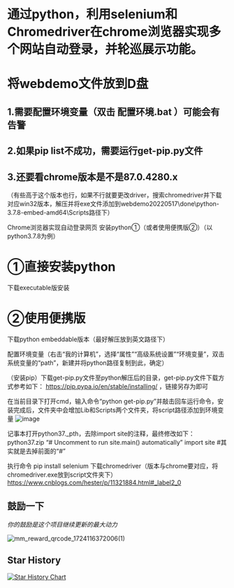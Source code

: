 # 通过python，利用selenium和Chromedriver在chrome浏览器实现多个网站自动登录，并轮巡展示功能。

# 将webdemo文件放到D盘
## 1.需要配置环境变量（双击 配置环境.bat ）可能会有告警
## 2.如果pip list不成功，需要运行get-pip.py文件
## 3.还要看chrome版本是不是87.0.4280.x
（有些高于这个版本也行，如果不行就要更改driver，搜索chromedriver并下载对应win32版本，解压并将exe文件添加到webdemo20220517\done\python-3.7.8-embed-amd64\Scripts路径下）

Chrome浏览器实现自动登录网页
安装python①（或者使用便携版②）（以python3.7.8为例）
# ①直接安装python
下载executable版安装

# ②使用便携版
下载python embeddable版本（最好解压放到英文路径下）

配置环境变量（右击“我的计算机”，选择“属性”“高级系统设置”“环境变量”，双击系统变量的“path”，新建并将python路径复制到此，确定）

（安装pip）下载get-pip.py文件至python解压后的目录，get-pip.py文件下载方式参考如下：
https://pip.pypa.io/en/stable/installing/ ，链接另存为即可

在当前目录下打开cmd，输入命令“python get-pip.py”并敲击回车运行命令，安装完成后，文件夹中会增加Lib和Scripts两个文件夹，将script路径添加到环境变量
![image](https://github.com/zongru666/test/assets/166798572/39bfa7ac-9ee3-45bf-898b-b581e7ab4adb)

记事本打开python37._pth，去除import site的注释，最终修改如下：
python37.zip
“# Uncomment to run site.main() automatically”
import site  #其实就是去掉前面的“#”

执行命令
pip install selenium
下载chromedriver（版本与chrome要对应，将chromedriver.exe放到script文件夹下）
https://www.cnblogs.com/hester/p/11321884.html#_label2_0

## 鼓励一下
_你的鼓励是这个项目继续更新的最大动力_  

![mm_reward_qrcode_1724116372006(1)](https://github.com/user-attachments/assets/ae10606c-2a42-4486-8e6d-7b7d056ca8f4)

## Star History  

[![Star History Chart](https://api.star-history.com/svg?repos=zongru666/PythonWebDemo&type=Timeline)](https://star-history.com/#zongru666/PythonWebDemo&Timeline)





